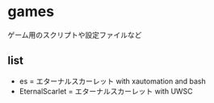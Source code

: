 # games
ゲーム用のスクリプトや設定ファイルなど

## list
- es = エターナルスカーレット with xautomation and bash
- EternalScarlet = エターナルスカーレット with UWSC
